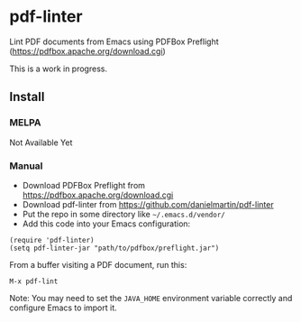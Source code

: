 # pdf-linter

Lint PDF documents from Emacs using PDFBox Preflight
(https://pdfbox.apache.org/download.cgi)

This is a work in progress.

## Install

### MELPA

Not Available Yet

### Manual

* Download PDFBox Preflight from https://pdfbox.apache.org/download.cgi
* Download pdf-linter from https://github.com/danielmartin/pdf-linter
* Put the repo in some directory like `~/.emacs.d/vendor/`
* Add this code into your Emacs configuration:

```
(require 'pdf-linter)
(setq pdf-linter-jar "path/to/pdfbox/preflight.jar")
```

From a buffer visiting a PDF document, run this:

```
M-x pdf-lint
```

Note: You may need to set the `JAVA_HOME` environment variable
correctly and configure Emacs to import it.
